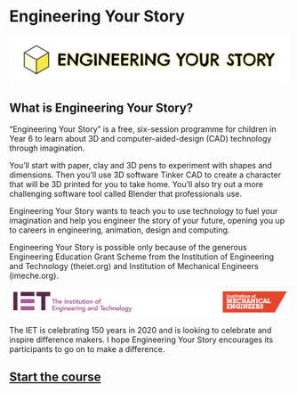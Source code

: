 # Engineering Your Story

![Engineering Your Story logo](assets/LogoTheFourthLong.png)

## What is Engineering Your Story?
“Engineering Your Story” is a free, six-session programme for children in Year 6 to learn about 3D and computer-aided-design (CAD) technology through imagination.

You’ll start with paper, clay and 3D pens to experiment with shapes and dimensions.
Then you’ll use 3D software Tinker CAD to create a character that will be 3D printed for you to take home. You’ll also try out a more challenging software tool called Blender that professionals use.

Engineering Your Story wants to teach you to use technology to fuel your
imagination and help you engineer the story of your future, opening you up to
careers in engineering, animation, design and computing.

Engineering Your Story is possible only because of the generous Engineering Education Grant Scheme from the Institution of Engineering and Technology (theiet.org) and Institution of Mechanical Engineers (imeche.org).

![IET and IMechE logos](assets/IET_IMechE_logo.png)

The IET is celebrating 150 years in 2020 and is looking to celebrate and inspire difference makers. I hope Engineering Your Story encourages its participants to go on to make a difference.

## [Start the course](session_list)
